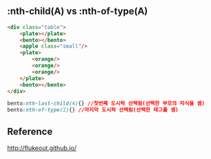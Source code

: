 ## :nth-child(A) vs :nth-of-type(A)
```html
<div class="table">
    <plate></plate>
    <bento></bento>
    <apple class="small"/>
    <plate>
        <orange/>
        <orange/>
        <orange/>
    </plate>
    <bento></bento>
</div>
```

```css
bento:nth-last-child(4){} //첫번째 도시락 선택됨(선택한 부모의 자식을 셈)
bento:nth-of-type(2){} //마지막 도시락 선택됨(선택한 태그를 셈)
```

## Reference
http://flukeout.github.io/
